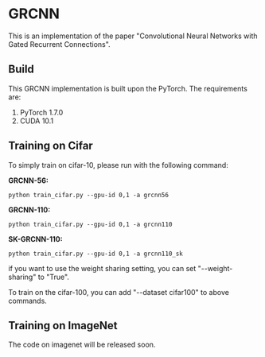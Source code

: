 # GRCNN
This is an implementation of the paper "Convolutional Neural Networks with Gated Recurrent Connections".

Build
-----

This GRCNN implementation is built upon the PyTorch. The requirements are:

1. PyTorch 1.7.0
2. CUDA 10.1

Training on Cifar
-----------------
To simply train on cifar-10, please run with the following command:
 
  **GRCNN-56:** <br />
  
    python train_cifar.py --gpu-id 0,1 -a grcnn56 
    
  **GRCNN-110:** <br />
  
    python train_cifar.py --gpu-id 0,1 -a grcnn110 
    
  **SK-GRCNN-110:** <br />
  
    python train_cifar.py --gpu-id 0,1 -a grcnn110_sk

if you want to use the weight sharing setting, you can set "--weight-sharing" to "True".

To train on the cifar-100, you can add "--dataset cifar100" to above commands.


Training on ImageNet
-----------------
The code on imagenet will be released soon.
